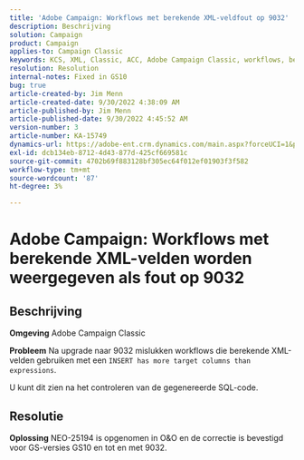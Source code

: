 ```yaml
---
title: 'Adobe Campaign: Workflows met berekende XML-veldfout op 9032'
description: Beschrijving
solution: Campaign
product: Campaign
applies-to: Campaign Classic
keywords: KCS, XML, Classic, ACC, Adobe Campaign Classic, workflows, berekende XML-velden, fout, 9032
resolution: Resolution
internal-notes: Fixed in GS10
bug: true
article-created-by: Jim Menn
article-created-date: 9/30/2022 4:38:09 AM
article-published-by: Jim Menn
article-published-date: 9/30/2022 4:45:52 AM
version-number: 3
article-number: KA-15749
dynamics-url: https://adobe-ent.crm.dynamics.com/main.aspx?forceUCI=1&pagetype=entityrecord&etn=knowledgearticle&id=26d44eae-7940-ed11-9db1-0022480866ad
exl-id: dcb134eb-8712-4d43-877d-425cf669581c
source-git-commit: 4702b69f883128bf305ec64f012ef01903f3f582
workflow-type: tm+mt
source-wordcount: '87'
ht-degree: 3%

---
```


# Adobe Campaign: Workflows met berekende XML-velden worden weergegeven als fout op 9032

## Beschrijving


<b>Omgeving</b>
Adobe Campaign Classic

<b>Probleem</b>
Na upgrade naar 9032 mislukken workflows die berekende XML-velden gebruiken met een `INSERT has more target columns than expressions`.

U kunt dit zien na het controleren van de gegenereerde SQL-code.




## Resolutie


<b>Oplossing</b>
NEO-25194 is opgenomen in O&amp;O en de correctie is bevestigd voor GS-versies GS10 en tot en met 9032.
